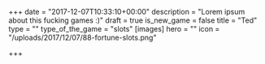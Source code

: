 +++
date = "2017-12-07T10:33:10+00:00"
description = "Lorem ipsum about this fucking games :)"
draft = true
is_new_game = false
title = "Ted"
type = ""
type_of_the_game = "slots"
[images]
hero = ""
icon = "/uploads/2017/12/07/88-fortune-slots.png"

+++

